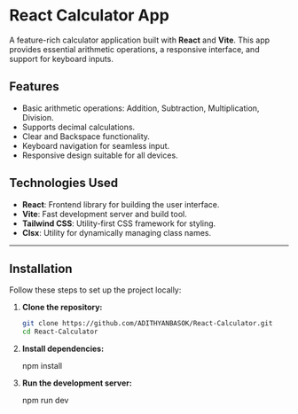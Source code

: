 # React Calculator App

A feature-rich calculator application built with **React** and **Vite**. This app provides essential arithmetic operations, a responsive interface, and support for keyboard inputs.

## Features

- Basic arithmetic operations: Addition, Subtraction, Multiplication, Division.
- Supports decimal calculations.
- Clear and Backspace functionality.
- Keyboard navigation for seamless input.
- Responsive design suitable for all devices.

## Technologies Used

- **React**: Frontend library for building the user interface.
- **Vite**: Fast development server and build tool.
- **Tailwind CSS**: Utility-first CSS framework for styling.
- **Clsx**: Utility for dynamically managing class names.

---

## Installation

Follow these steps to set up the project locally:

1. **Clone the repository:**

   ```bash
   git clone https://github.com/ADITHYANBASOK/React-Calculator.git
   cd React-Calculator

2. **Install dependencies:**
   
   npm install

3. **Run the development server:**

   npm run dev
